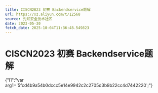 ```yaml
---
title: CISCN2023 初赛 Backendservice题解
url: https://xz.aliyun.com/t/12568
source: 先知安全技术社区
date: 2023-05-30
fetch_date: 2025-10-04T11:36:48.549823
---
```


# CISCN2023 初赛 Backendservice题解

{"l1":"var arg1='5fcd4b9a54b0dccc5e14e9942c2c2705d3b9b22cc4d7442220';"}